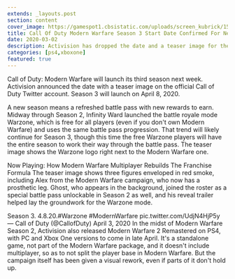 ```yaml
---
extends: _layouts.post
section: content
cover_image: https://gamespot1.cbsistatic.com/uploads/screen_kubrick/1585/15855271/3650389-eusmvwbucaejmfa-orig.jpg
title: Call Of Duty Modern Warfare Season 3 Start Date Confirmed For Next Week
date: 2020-03-02
description: Activision has dropped the date and a teaser image for the next season of Call of Duty Modern Warfare content.
categories: [ps4,xboxone]
featured: true
---
```



Call of Duty: Modern Warfare will launch its third season next week. Activision announced the date with a teaser image on the official Call of Duty Twitter account. Season 3 will launch on April 8, 2020.

A new season means a refreshed battle pass with new rewards to earn. Midway through Season 2, Infinity Ward launched the battle royale mode Warzone, which is free for all players (even if you don't own Modern Warfare) and uses the same battle pass progression. That trend will likely continue for Season 3, though this time the free Warzone players will have the entire season to work their way through the battle pass. The teaser image shows the Warzone logo right next to the Modern Warfare one.

Now Playing: How Modern Warfare Multiplayer Rebuilds The Franchise Formula
The teaser image shows three figures enveloped in red smoke, including Alex from the Modern Warfare campaign, who now has a prosthetic leg. Ghost, who appears in the background, joined the roster as a special battle pass unlockable in Season 2 as well, and his reveal trailer helped lay the groundwork for the Warzone mode.

Season 3.
4.8.20.#Warzone #ModernWarfare pic.twitter.com/UdjN4HjP5y
— Call of Duty (@CallofDuty) April 3, 2020
In the midst of Modern Warfare Season 2, Activision also released Modern Warfare 2 Remastered on PS4, with PC and Xbox One versions to come in late April. It's a standalone game, not part of the Modern Warfare package, and it doesn't include multiplayer, so as to not split the player base in Modern Warfare. But the campaign itself has been given a visual rework, even if parts of it don't hold up.

